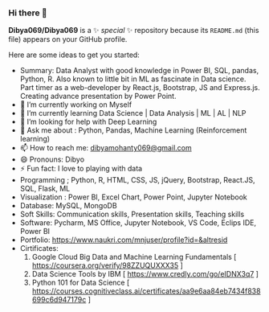 ### Hi there 👋


**Dibya069/Dibya069** is a ✨ _special_ ✨ repository because its `README.md` (this file) appears on your GitHub profile.

Here are some ideas to get you started:
- Summary: Data Analyst with good knowledge in Power BI, SQL, pandas, Python, R. Also known to little bit in ML as fascinate in Data science. Part timer as a web-developer by React.js, Bootstrap, JS and Express.js. Creating advance presentation by Power Point.
- 🔭 I’m currently working on Myself
- 🌱 I’m currently learning Data Science | Data Analysis | ML | AL | NLP
- 🤔 I’m looking for help with Deep Learning
- 💬 Ask me about : Python, Pandas, Machine Learning (Reinforcement learning)
- 📫 How to reach me: dibyamohanty069@gmail.com
- 😄 Pronouns: Dibyo
- ⚡ Fun fact: I love to playing with data
- Programming ; Python, R, HTML, CSS, JS, jQuery, Bootstrap, React.JS, SQL, Flask, ML
- Visualization : Power BI, Excel Chart, Power Point, Jupyter Notebook
- Database: MySQL, MongoDB
- Soft Skills: Communication skills, Presentation skills, Teaching skills
- Software: Pycharm, MS Office, Jupyter Notebook, VS Code, Eclips IDE, Power BI
- Portfolio: https://www.naukri.com/mnjuser/profile?id=&altresid
- Cirtificates:
    1. Google Cloud Big Data and Machine Learning Fundamentals [ https://coursera.org/verify/98ZZUQUXXX35 ]
    2. Data Science Tools by IBM [ https://www.credly.com/go/eIDNX3q7 ]
    3. Python 101 for Data Science [ https://courses.cognitiveclass.ai/certificates/aa9e6aa84eb7434f838699c6d947179c ]
